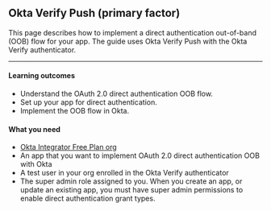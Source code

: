 ## Okta Verify Push (primary factor)

This page describes how to implement a direct authentication out-of-band (OOB) flow for your app. The guide uses Okta Verify Push with the Okta Verify authenticator.

---

#### Learning outcomes

* Understand the OAuth 2.0 direct authentication OOB flow.
* Set up your app for direct authentication.
* Implement the OOB flow in Okta.

#### What you need

* [Okta Integrator Free Plan org](https://developer.okta.com/signup)
* An app that you want to implement OAuth 2.0 direct authentication OOB with Okta
* A test user in your org enrolled in the Okta Verify authenticator
* The super admin role assigned to you. When you create an app, or update an existing app, you must have super admin permissions to enable direct authentication grant types.

<ApiAmProdWarning />

